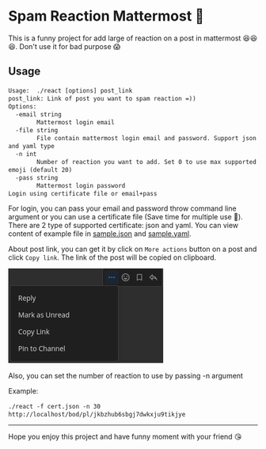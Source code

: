 # Spam Reaction Mattermost :rofl:

This is a funny project for add large of reaction on a post in mattermost :laughing::laughing::laughing:. Don't use it for bad purpose :scream:

## Usage

```
Usage:  ./react [options] post_link
post_link: Link of post you want to spam reaction =))
Options:
  -email string
        Mattermost login email
  -file string
        File contain mattermost login email and password. Support json and yaml type
  -n int
        Number of reaction you want to add. Set 0 to use max supported emoji (default 20)
  -pass string
        Mattermost login password
Login using certificate file or email+pass
```

For login, you can pass your email and password throw command line argument or you can use a certificate file (Save time for multiple use :rofl:). There are 2 type of supported certificate: json and yaml. You can view content of example file in [sample.json](sample.json) and [sample.yaml](sample.yaml).

About post link, you can get it by click on `More actions` button on a post and click `Copy link`. The link of the post will be copied on clipboard.

![get link](get_link.png)

Also, you can set the number of reaction to use by passing -n argument

Example:

```
./react -f cert.json -n 30 http://localhost/bod/pl/jkbzhub6sbgj7dwkxju9tikjye
```

---

Hope you enjoy this project and have funny moment with your friend :kissing_heart:
